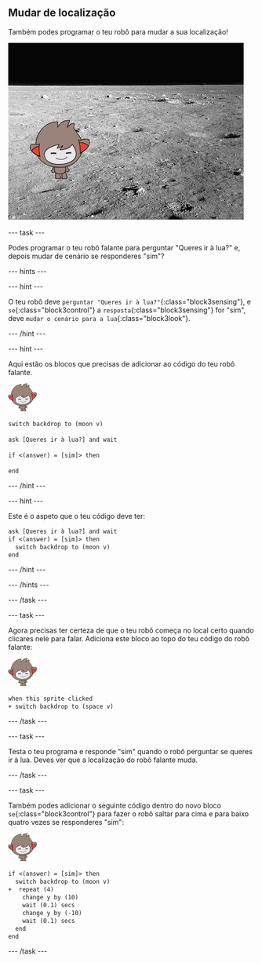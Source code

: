 ## Mudar de localização

Também podes programar o teu robô para mudar a sua localização!

![Testar uma mudança de cenário](images/chatbot-backdrop-moon.png)

--- task ---

Podes programar o teu robô falante para perguntar "Queres ir à lua?" e, depois mudar de cenário se responderes "sim"?

--- hints ---

--- hint ---

O teu robô deve `perguntar "Queres ir à lua?"`{:class="block3sensing"}, e `se`{:class="block3control"} a `resposta`{:class="block3sensing"} for "sim", deve `mudar o cenário para a lua`{:class="block3look"}.

--- /hint ---

--- hint ---

Aqui estão os blocos que precisas de adicionar ao código do teu robô falante.

![actor nano](images/nano-sprite.png)

```blocks3
switch backdrop to (moon v)

ask [Queres ir à lua?] and wait

if <(answer) = [sim]> then 

end
```

--- /hint ---

--- hint ---

Este é o aspeto que o teu código deve ter:

```blocks3
ask [Queres ir à lua?] and wait
if <(answer) = [sim]> then 
  switch backdrop to (moon v)
end
```

--- /hint ---

--- /hints ---

--- /task ---

--- task ---

Agora precisas ter certeza de que o teu robô começa no local certo quando clicares nele para falar. Adiciona este bloco ao topo do teu código do robô falante:

![actor nano](images/nano-sprite.png)

```blocks3
when this sprite clicked
+ switch backdrop to (space v)
```

--- /task ---

--- task ---

Testa o teu programa e responde "sim" quando o robô perguntar se queres ir à lua. Deves ver que a localização do robô falante muda.

--- /task ---

--- task ---

Também podes adicionar o seguinte código dentro do novo bloco `se`{:class="block3control"} para fazer o robô saltar para cima e para baixo quatro vezes se responderes "sim":

![actor nano](images/nano-sprite.png)

```blocks3
if <(answer) = [sim]> then 
  switch backdrop to (moon v)
+  repeat (4) 
    change y by (10)
    wait (0.1) secs
    change y by (-10)
    wait (0.1) secs
  end
end
```

--- /task ---